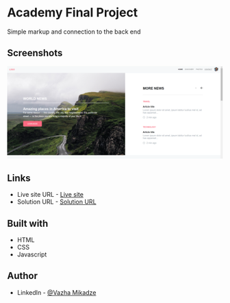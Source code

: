 
# Academy Final Project

Simple markup and connection to the back end


 
    
## Screenshots

![App Screenshot](./unilab/assets/images/unilabScreenshot.png)

## Links
- Live site URL - [Live site](https://vazha-mikadzeunilab.vercel.app)
- Solution URL - [Solution URL](https://github.com/mikadze13/VazhaMikadze)

## Built with
- HTML
- CSS
- Javascript

## Author
 
- LinkedIn - [@Vazha Mikadze](https://www.linkedin.com/in/vazha-mikadze-50b8a5237/) 

 
